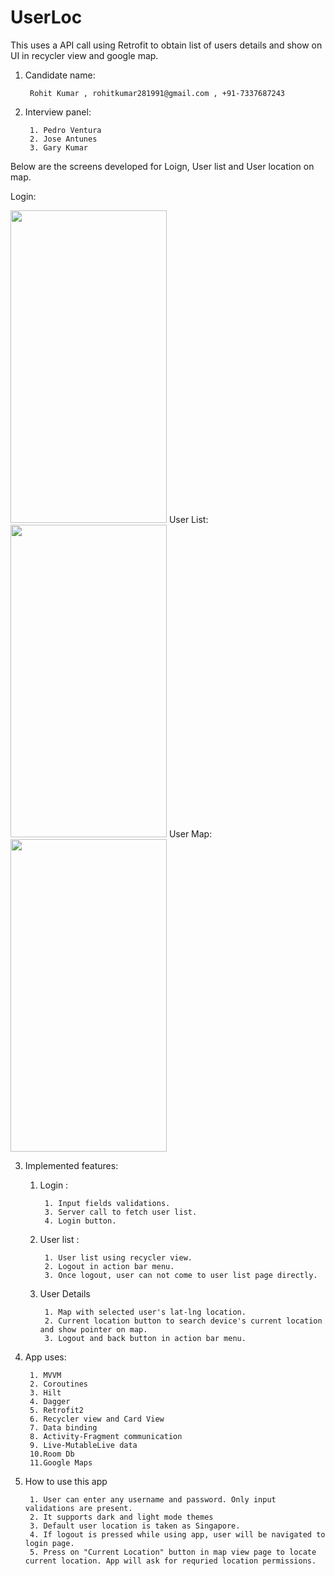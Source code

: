 # UserLoc
This uses a API call using Retrofit to obtain list of users details and show on UI in recycler view and google map.

1. Candidate name: 
		
		Rohit Kumar , rohitkumar281991@gmail.com , +91-7337687243
3. Interview panel:
			
			
		1. Pedro Ventura
		2. Jose Antunes
		3. Gary Kumar
                 
Below are the screens developed for Loign, User list and User location on map.

Login:

<img src="https://user-images.githubusercontent.com/13178473/153553337-f8fe3cf2-36c7-453b-b8d7-dba20e58f4ed.jpg" width="250" height="500"> 		User List: <img src="https://user-images.githubusercontent.com/13178473/153554141-479c1ba8-9267-4b15-be15-2c61a1f66dee.jpg" width="250" height="500">  		User Map: <img src="https://user-images.githubusercontent.com/13178473/153554150-946e5fdb-6125-4b72-9f57-3ab8f0608969.jpg" width="250" height="500">

3. Implemented features:
	1. Login : 


			1. Input fields validations.
			3. Server call to fetch user list.
			4. Login button.
	2. User list :


			1. User list using recycler view.
			2. Logout in action bar menu.
			3. Once logout, user can not come to user list page directly.
	3. User Details


			1. Map with selected user's lat-lng location.
			2. Current location button to search device's current location and show pointer on map.
			3. Logout and back button in action bar menu.
			
4. App uses:
		
		1. MVVM
		2. Coroutines
		3. Hilt
		4. Dagger
		5. Retrofit2
		6. Recycler view and Card View
		7. Data binding
		8. Activity-Fragment communication
		9. Live-MutableLive data
		10.Room Db
		11.Google Maps

5. How to use this app
		
		1. User can enter any username and password. Only input validations are present.
		2. It supports dark and light mode themes
		3. Default user location is taken as Singapore.
		4. If logout is pressed while using app, user will be navigated to login page.
		5. Press on "Current Location" button in map view page to locate current location. App will ask for requried location permissions.
   
